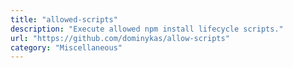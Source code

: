 ```yaml
---
title: "allowed-scripts"
description: "Execute allowed npm install lifecycle scripts."
url: "https://github.com/dominykas/allow-scripts"
category: "Miscellaneous"
---
```

